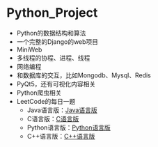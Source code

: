 # Python_Project
- Python的数据结构和算法
- 一个完整的Django的web项目
- MiniWeb
- 多线程的协程、进程、线程
- 网络编程
- 和数据库的交互，比如Mongodb、Mysql、Redis
- PyQt5，还有可视化内容相关
- Python爬虫相关
- LeetCode的每日一题
  - Java语言版：[Java语言版](https://github.com/IronmanJay/LeetCode)
  - C语言版：[C语言版](https://github.com/IronmanJay/C_Code/tree/master/LeetCode)
  - Python语言版：[Python语言版](https://github.com/IronmanJay/Python_Project/tree/master/LeetCode)
  - C++语言版：[C++语言版](https://github.com/IronmanJay/LeetCodeByCPlusPlus)
